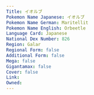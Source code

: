 ```yaml
---
﻿Title: イオルブ
Pokemon Name Japanese: イオルブ
Pokemon Name German: Maritellit
Pokemon Name English: Orbeetle
Language Card: Japanese
National Dex Number: 826
Region: Galar
Regional Form: false
Additional Form: false
Mega: false
Gigantamax: false
Cover: false
Link: 
Owned: 
---
```

